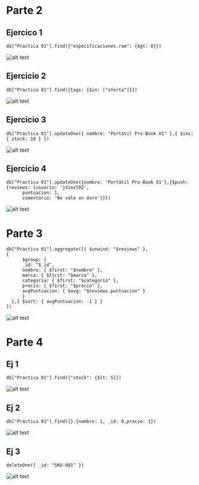 
# Parte 2
## Ejercico 1

```
db["Practica 01"].find({"especificaciones.ram": {$gt: 8}}) 
```

![alt text](img/image-7.png)

## Ejercicio 2

```
db["Practica 01"].find({tags: {$in: ["oferta"]}}) 
```

![alt text](img/image-4.png)

## Ejercicio 3

```
db["Practica 01"].updateOne({ nombre: "Portátil Pro-Book X1" },{ $inc: { stock: 10 } })
```
![alt text](img/image-5.png)

## Ejercicio 4

```
db["Practica 01"].updateOne({nombre: 'Portátil Pro-Book X1'},{$push:{reviews: {usuario: 'jdiezl02',
      puntuacion: 1,
      comentario: 'No vale un duro'}}})
```
![alt text](img/image-6.png)

# Parte 3

```
db["Practica 01"].aggregate([{ $unwind: "$reviews" },
{
      $group: {
      _id: "$_id",
      nombre: { $first: "$nombre" },
      marca: { $first: "$marca" },
      categoria: { $first: "$categoria" },
      precio: { $first: "$precio" },
      avgPuntuacion: { $avg: "$reviews.puntuacion" }
      }
  },{ $sort: { avgPuntuacion: -1 } }
])
```
![alt text](img/image-3.png)

# Parte 4

## Ej 1

```
db["Practica 01"].find({"stock": {$lt: 5}})
```

![alt text](img/image-2.png)

## Ej 2

```
db["Practica 01"].find({},{nombre: 1, _id: 0,precio: 1})
```

![alt text](img/image-1.png)

## Ej 3

```
deleteOne({ _id: "SKU-001" })
```
![alt text](img/image.png)